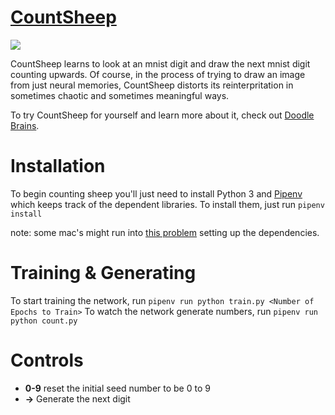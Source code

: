 # [CountSheep](https://www.tomlum.com/doodlebrains)

![](https://thumbs.gfycat.com/RashMadeupAlpineroadguidetigerbeetle-size_restricted.gif)

CountSheep learns to look at an mnist digit and draw the next mnist digit counting upwards.  Of course, in the process of trying to draw an image from just neural memories, CountSheep distorts its reinterpritation in sometimes chaotic and sometimes meaningful ways.

To try CountSheep for yourself and learn more about it, check out [Doodle Brains](https://www.tomlum.com/doodlebrains).

# Installation
To begin counting sheep you'll just need to install Python 3 and [Pipenv](https://github.com/kennethreitz/pipenv) which keeps track of the dependent libraries.  To install them, just run
`pipenv install`

note: some mac's might run into [this problem](https://stackoverflow.com/questions/21784641/installation-issue-with-matplotlib-python) setting up the dependencies.

# Training & Generating
To start training the network, run
`pipenv run python train.py <Number of Epochs to Train>`
To watch the network generate numbers, run
`pipenv run python count.py`

# Controls

* **0-9** reset the initial seed number to be 0 to 9
* **->** Generate the next digit
